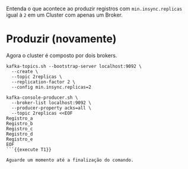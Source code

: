 Entenda o que acontece ao produzir registros com `min.insync.replicas` igual à `2`
em um Cluster com apenas um Broker.

# Produzir (novamente)

Agora o cluster é composto por dois brokers.

```
kafka-topics.sh --bootstrap-server localhost:9092 \
  --create \
  --topic 2replicas \
  --replication-factor 2 \
  --config min.insync.replicas=2

kafka-console-producer.sh \
  --broker-list localhost:9092 \
  --producer-property acks=all \
  --topic 2replicas <<EOF
Registro_a
Registro_b
Registro_c
Registro_d
Registro_e
EOF
```{{execute T1}}

Aguarde um momento até a finalização do comando.